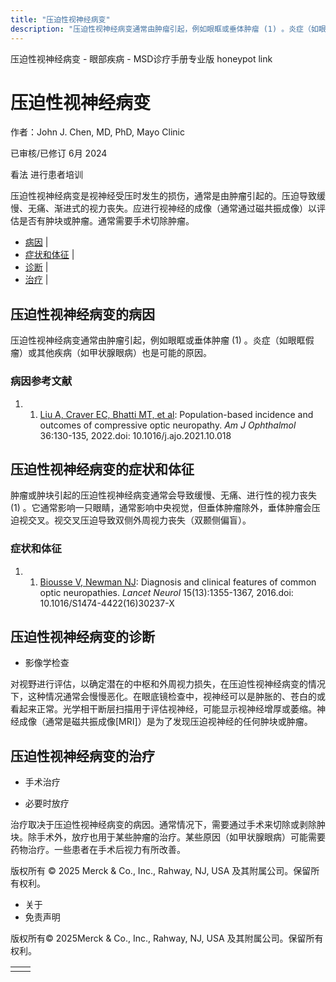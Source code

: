 ```yaml
---
title: "压迫性视神经病变"
description: "压迫性视神经病变通常由肿瘤引起，例如眼眶或垂体肿瘤 (1) 。炎症（如眼眶假瘤）或其他疾病（如甲状腺眼病）也是可能的原因。"
---
```


﻿压迫性视神经病变 \- 眼部疾病 \- MSD诊疗手册专业版 honeypot link

# 压迫性视神经病变

作者：John J. Chen, MD, PhD, Mayo Clinic

已审核/已修订 6月 2024

看法 进行患者培训

压迫性视神经病变是视神经受压时发生的损伤，通常是由肿瘤引起的。压迫导致缓慢、无痛、渐进式的视力丧失。应进行视神经的成像（通常通过磁共振成像）以评估是否有肿块或肿瘤。通常需要手术切除肿瘤。

- [病因](#病因_v73496365_zh) \|
- [症状和体征](#症状和体征_v73496369_zh) \|
- [诊断](#诊断_v73496373_zh) \|
- [治疗](#治疗_v73496380_zh) \|

## 压迫性视神经病变的病因

压迫性视神经病变通常由肿瘤引起，例如眼眶或垂体肿瘤 (1) 。炎症（如眼眶假瘤）或其他疾病（如甲状腺眼病）也是可能的原因。

### 病因参考文献

1. 1. [Liu A, Craver EC, Bhatti MT, et al](https://www.ncbi.nlm.nih.gov/pmc/articles/PMC9605817/): Population-based incidence and outcomes of compressive optic neuropathy. _Am J Ophthalmol_ 36:130-135, 2022.doi: 10.1016/j.ajo.2021.10.018


## 压迫性视神经病变的症状和体征

肿瘤或肿块引起的压迫性视神经病变通常会导致缓慢、无痛、进行性的视力丧失 (1) 。它通常影响一只眼睛，通常影响中央视觉，但垂体肿瘤除外，垂体肿瘤会压迫视交叉。视交叉压迫导致双侧外周视力丧失（双颞侧偏盲）。

### 症状和体征

1. 1. [Biousse V, Newman NJ](https://pubmed.ncbi.nlm.nih.gov/27839652/): Diagnosis and clinical features of common optic neuropathies. _Lancet Neurol_ 15(13):1355-1367, 2016.doi: 10.1016/S1474-4422(16)30237-X


## 压迫性视神经病变的诊断

- 影像学检查


对视野进行评估，以确定潜在的中枢和外周视力损失，在压迫性视神经病变的情况下，这种情况通常会慢慢恶化。在眼底镜检查中，视神经可以是肿胀的、苍白的或看起来正常。光学相干断层扫描用于评估视神经，可能显示视神经增厚或萎缩。神经成像（通常是磁共振成像\[MRI\]）是为了发现压迫视神经的任何肿块或肿瘤。

## 压迫性视神经病变的治疗

- 手术治疗

- 必要时放疗


治疗取决于压迫性视神经病变的病因。通常情况下，需要通过手术来切除或剥除肿块。除手术外，放疗也用于某些肿瘤的治疗。某些原因（如甲状腺眼病）可能需要药物治疗。一些患者在手术后视力有所改善。



版权所有 © 2025
Merck & Co., Inc., Rahway, NJ, USA 及其附属公司。保留所有权利。

- 关于
- 免责声明

版权所有© 2025Merck & Co., Inc., Rahway, NJ, USA 及其附属公司。保留所有权利。

|     |     |
| --- | --- |
|  |  |